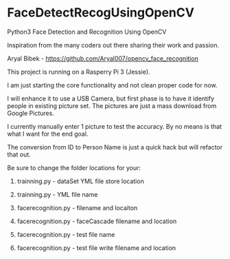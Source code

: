 # FaceDetectRecogUsingOpenCV
Python3 Face Detection and Recognition Using OpenCV

Inspiration from the many coders out there sharing their work and passion.

Aryal Bibek - https://github.com/Aryal007/opencv_face_recognition

This project is running on a Rasperry Pi 3 (Jessie).

I am just starting the core functionality and not clean proper code for now.

I will enhance it to use a USB Camera, but first phase is to have it identify people in existing picture set.
The pictures are just a mass download from Google Pictures.

I currently manually enter 1 picture to test the accuracy.  By no means is that what I want for the end goal.

The conversion from ID to Person Name is just a quick hack but will refactor that out.

Be sure to change the folder locations for your:

1. trainning.py - dataSet YML file store location

2. trainning.py - YML file name

3. facerecognition.py - filename and locaiton

4. facerecognition.py - faceCascade filename and location

5. facerecognition.py - test file name

6. facerecognition.py - test file write filename and location

